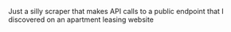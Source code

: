 Just a silly scraper that makes API calls to a public endpoint that I discovered on an apartment leasing website
